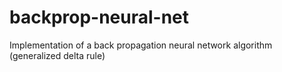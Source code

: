 # backprop-neural-net
Implementation of a back propagation neural network algorithm (generalized delta rule)
